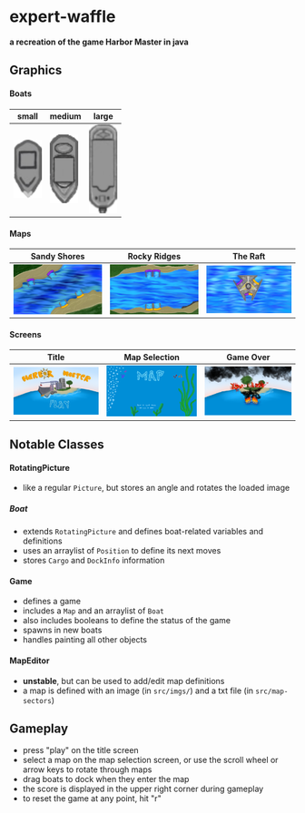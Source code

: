 # expert-waffle

**a recreation of the game Harbor Master in java**

## Graphics

#### Boats

|small|medium|large|
|-|-|-|
|<img src="/Harbor-Master/src/imgs/boat1-0.png" width=50>|<img src="/Harbor-Master/src/imgs/boat2-0.png" width=50>|<img src="/Harbor-Master/src/imgs/boat4-0.png" width=50>|

#### Maps

|Sandy Shores|Rocky Ridges|The Raft|
|-|-|-|
|<img src="/Harbor-Master/src/imgs/map1.png" width=200>|<img src="/Harbor-Master/src/imgs/map2.png" width=200>|<img src="/Harbor-Master/src/imgs/map3.png" width=200>|

#### Screens
|Title|Map Selection|Game Over|
|-|-|-|
|<img src="/Harbor-Master/src/imgs/Title.png" width=200>|<img src="/Harbor-Master/src/imgs/MapSelect.png" width=200>|<img src="/Harbor-Master/src/imgs/GameOver_Screen.png" width=200>|

## Notable Classes

#### RotatingPicture
- like a regular `Picture`, but stores an angle and rotates the loaded image

##### Boat
- extends `RotatingPicture` and defines boat-related variables and definitions
- uses an arraylist of `Position` to define its next moves
- stores `Cargo` and `DockInfo` information

#### Game
- defines a game
- includes a `Map` and an arraylist of `Boat`
- also includes booleans to define the status of the game
- spawns in new boats
- handles painting all other objects

#### MapEditor
- **unstable**, but can be used to add/edit map definitions
- a map is defined with an image (in `src/imgs/`) and a txt file (in `src/map-sectors`)

## Gameplay

- press "play" on the title screen
- select a map on the map selection screen, or use the scroll wheel or arrow keys to rotate through maps
- drag boats to dock when they enter the map
- the score is displayed in the upper right corner during gameplay
- to reset the game at any point, hit "r"
